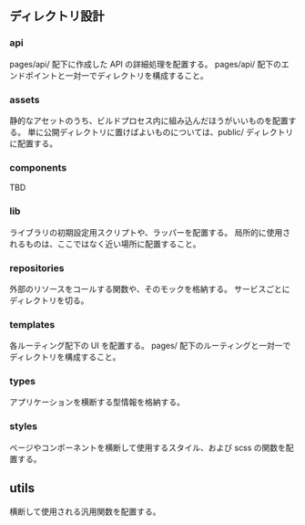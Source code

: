 ## ディレクトリ設計

### api

pages/api/ 配下に作成した API の詳細処理を配置する。
pages/api/ 配下のエンドポイントと一対一でディレクトリを構成すること。

### assets

静的なアセットのうち、ビルドプロセス内に組み込んだほうがいいものを配置する。
単に公開ディレクトリに置けばよいものについては、public/ ディレクトリに配置する。

### components

TBD

### lib

ライブラリの初期設定用スクリプトや、ラッパーを配置する。
局所的に使用されるものは、ここではなく近い場所に配置すること。

### repositories

外部のリソースをコールする関数や、そのモックを格納する。
サービスごとにディレクトリを切る。

### templates

各ルーティング配下の UI を配置する。
pages/ 配下のルーティングと一対一でディレクトリを構成すること。

### types

アプリケーションを横断する型情報を格納する。

### styles

ページやコンポーネントを横断して使用するスタイル、および scss の関数を配置する。

## utils

横断して使用される汎用関数を配置する。
